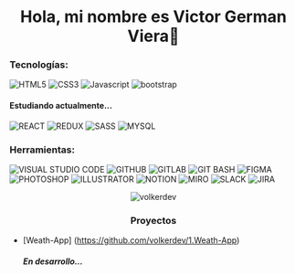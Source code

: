<h1 align="center">Hola, mi nombre es Victor German Viera👋</h1>

<h3>Tecnologías:</h3>

![HTML5](https://img.shields.io/badge/HTML5-black?style=for-the-badge&logo=HTML5&logoColor=F06529) ![CSS3](https://img.shields.io/badge/CSS3-black?style=for-the-badge&logo=CSS3&logoColor=3C99DC) ![Javascript](https://img.shields.io/badge/Javascript-black?style=for-the-badge&logo=javascript&logoColor=F0DB4F) ![bootstrap](https://img.shields.io/badge/bootstrap-black?style=for-the-badge&logo=bootstrap)

<h4>Estudiando actualmente...</h4>

![REACT](https://img.shields.io/badge/REACT-black?style=for-the-badge&logo=REACT&logoColor=0052cc) ![REDUX](https://img.shields.io/badge/REDUX-black?style=for-the-badge&logo=REDUX&logoColor=764ABC) ![SASS](https://img.shields.io/badge/SASS-black?style=for-the-badge&logo=SASS&logoColor=F8A5C2) ![MYSQL](https://img.shields.io/badge/MYSQL-black?style=for-the-badge&logo=MYSQL&logoColor=white)

<h3>Herramientas:</h3>

![VISUAL STUDIO CODE](https://img.shields.io/badge/VISUAL_STUDIO_CODE-black?style=for-the-badge&logo=VISUAL+STUDIO+CODE&logoColor=0078d7) ![GITHUB](https://img.shields.io/badge/GITHUB-black?style=for-the-badge&logo=GITHUB&logoColor=WHITE) ![GITLAB](https://img.shields.io/badge/GITLAB-black?style=for-the-badge&logo=GITLAB&logoColor=WHITE) ![GIT BASH](https://img.shields.io/badge/GIT_BASH-black?style=for-the-badge&logo=git&logoColor=white) ![FIGMA](https://img.shields.io/badge/FIGMA-black?style=for-the-badge&logo=FIGMA&logoColor=WHITE) ![PHOTOSHOP](https://img.shields.io/badge/PHOTOSHOP-black?style=for-the-badge&logo=adobe+Photoshop&logoColor=WHITE) ![ILLUSTRATOR](https://img.shields.io/badge/ILLUSTRATOR-black?style=for-the-badge&logo=ADOBE+ILLUSTRATOR&logoColor=WHITE) ![NOTION](https://img.shields.io/static/v1?label=&message=NOTION&color=black&style=for-the-badge&logo=NOTION&logoColor=WHITE) ![MIRO](https://img.shields.io/badge/MIRO-black?style=for-the-badge&logo=MIRO&logoColor=WHITE) ![SLACK](https://img.shields.io/badge/SLACK-black?style=for-the-badge&logo=SLACK) ![JIRA](https://img.shields.io/badge/JIRA-black?style=for-the-badge&logo=JIRA&logoColor=0052cc)

<p align="center"><img src="https://github-readme-streak-stats.herokuapp.com?user=volkerdev&theme=prussian&hide_border=true&locale=es" alt="volkerdev"/></p>


<h3 align="center">Proyectos</h3>

* [Weath-App] (https://github.com/volkerdev/1.Weath-App) <h5>En desarrollo...</h5>